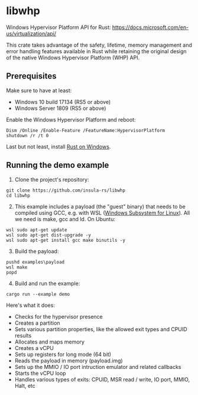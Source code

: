 # libwhp

Windows Hypervisor Platform API for Rust:
https://docs.microsoft.com/en-us/virtualization/api/

This crate takes advantage of the safety, lifetime, memory management and
error handling features available in Rust while retaining the original design
of the native Windows Hypervisor Platform (WHP) API.

## Prerequisites

Make sure to have at least:

* Windows 10 build 17134 (RS5 or above)
* Windows Server 1809 (RS5 or above)

Enable the Windows Hypervisor Platform and reboot:

```
Dism /Online /Enable-Feature /FeatureName:HypervisorPlatform
shutdown /r /t 0
```

Last but not least, install [Rust on Windows](https://www.rust-lang.org/en-US/install.html).

## Running the demo example

1. Clone the project's repository:
```
git clone https://github.com/insula-rs/libwhp
cd libwhp
```

2. This example includes a payload (the "guest" binary) that needs
to be compiled using GCC, e.g. with WSL
([Windows Subsystem for Linux](https://docs.microsoft.com/en-us/windows/wsl/install-win10)).
All we need is make, gcc and ld. On Ubuntu:

```
wsl sudo apt-get update
wsl sudo apt-get dist-upgrade -y
wsl sudo apt-get install gcc make binutils -y
```

3. Build the payload:

```
pushd examples\payload
wsl make
popd
```

4. Build and run the example:

```
cargo run --example demo
```

Here's what it does:

* Checks for the hypervisor presence
* Creates a partition
* Sets various partition properties, like the allowed exit types and CPUID results
* Allocates and maps memory
* Creates a vCPU
* Sets up registers for long mode (64 bit)
* Reads the payload in memory (payload.img)
* Sets up the MMIO / IO port intruction emulator and related callbacks
* Starts the vCPU loop
* Handles various types of exits: CPUID, MSR read / write, IO port, MMIO, Halt, etc
